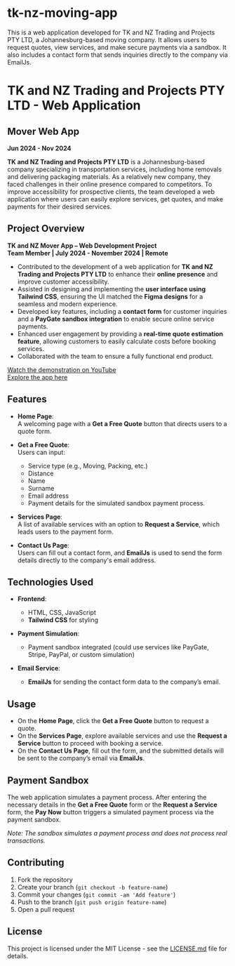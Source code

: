 # tk-nz-moving-app
This is a web application developed for TK and NZ Trading and Projects PTY LTD, a Johannesburg-based moving company. It allows users to request quotes, view services, and make secure payments via a sandbox. It also includes a contact form that sends inquiries directly to the company via EmailJs.

# TK and NZ Trading and Projects PTY LTD - Web Application

## Mover Web App  
**Jun 2024 - Nov 2024**

**TK and NZ Trading and Projects PTY LTD** is a Johannesburg-based company specializing in transportation services, including home removals and delivering packaging materials. As a relatively new company, they faced challenges in their online presence compared to competitors. To improve accessibility for prospective clients, the team developed a web application where users can easily explore services, get quotes, and make payments for their desired services.

## Project Overview

**TK and NZ Mover App – Web Development Project**  
**Team Member | July 2024 - November 2024 | Remote**

- Contributed to the development of a web application for **TK and NZ Trading and Projects PTY LTD** to enhance their **online presence** and improve customer accessibility.
- Assisted in designing and implementing the **user interface using Tailwind CSS**, ensuring the UI matched the **Figma designs** for a seamless and modern experience.
- Developed key features, including a **contact form** for customer inquiries and a **PayGate sandbox integration** to enable secure online service payments.
- Enhanced user engagement by providing a **real-time quote estimation feature**, allowing customers to easily calculate costs before booking services.
- Collaborated with the team to ensure a fully functional end product.

[Watch the demonstration on YouTube](https://youtu.be/J6dylrHue9U?si=pdFNUJaS8HMTvoWR)  
[Explore the app here](https://mehlulibooi.github.io/Moverapp/services.html)

## Features

- **Home Page**:  
  A welcoming page with a **Get a Free Quote** button that directs users to a quote form.
  
- **Get a Free Quote**:  
  Users can input:
  - Service type (e.g., Moving, Packing, etc.)
  - Distance
  - Name
  - Surname
  - Email address
  - Payment details for the simulated sandbox payment process.
  
- **Services Page**:  
  A list of available services with an option to **Request a Service**, which leads users to the payment form.

- **Contact Us Page**:  
  Users can fill out a contact form, and **EmailJs** is used to send the form details directly to the company's email address.

## Technologies Used

- **Frontend**:  
  - HTML, CSS, JavaScript
  - **Tailwind CSS** for styling
  
- **Payment Simulation**:  
  - Payment sandbox integrated (could use services like PayGate, Stripe, PayPal, or custom simulation)

- **Email Service**:  
  - **EmailJs** for sending the contact form data to the company’s email.


## Usage

- On the **Home Page**, click the **Get a Free Quote** button to request a quote.
- On the **Services Page**, explore available services and use the **Request a Service** button to proceed with booking a service.
- On the **Contact Us Page**, fill out the form, and the submitted details will be sent to the company’s email via **EmailJs**.

## Payment Sandbox

The web application simulates a payment process. After entering the necessary details in the **Get a Free Quote** form or the **Request a Service** form, the **Pay Now** button triggers a simulated payment process via the payment sandbox.

*Note: The sandbox simulates a payment process and does not process real transactions.*

## Contributing

1. Fork the repository
2. Create your branch (`git checkout -b feature-name`)
3. Commit your changes (`git commit -am 'Add feature'`)
4. Push to the branch (`git push origin feature-name`)
5. Open a pull request

## License

This project is licensed under the MIT License - see the [LICENSE.md](LICENSE.md) file for details.
